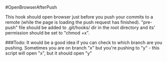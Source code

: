 #OpenBrowserAfterPush

This hook should open browser just before you push your commits to a remote (while the page is loading the push request has finished). "pre-push" file should be added to .git/hooks/ dir in the root directory and its' permission should be set to "chmod +x".

###Todo:
It would be a good idea if you can check to which branch are you pushing. Sometimes you are on branch "x" but you're pushing to "y" - this script will open "x", but it should open "y"
